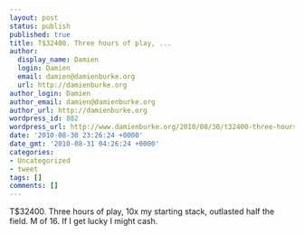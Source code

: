 ```yaml
---
layout: post
status: publish
published: true
title: T$32400. Three hours of play, ...
author:
  display_name: Damien
  login: Damien
  email: damien@damienburke.org
  url: http://damienburke.org
author_login: Damien
author_email: damien@damienburke.org
author_url: http://damienburke.org
wordpress_id: 882
wordpress_url: http://www.damienburke.org/2010/08/30/t32400-three-hours-of-play-2/
date: '2010-08-30 23:26:24 +0000'
date_gmt: '2010-08-31 04:26:24 +0000'
categories:
- Uncategorized
- tweet
tags: []
comments: []
---
```

<p>T$32400. Three hours of play, 10x my starting stack, outlasted half the field. M of 16. If I get lucky I might cash.</p>
